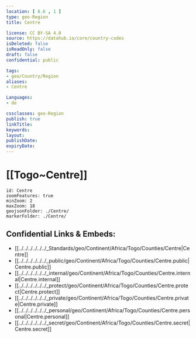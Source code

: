 ```yaml
---
location: [ 8.6 , 1 ] 
type: geo-Region
title: Centre

license: CC BY-SA 4.0
source: https://datahub.io/core/country-codes
isDeleted: false
isReadOnly: false
draft: false
confidential: public

tags:
- geo/Country/Region
aliases:
- Centre

Languages:
- de

cssclasses: geo-Region
publish: true
linkTitle: 
keywords: 
layout: 
publishDate: 
expiryDate: 
---
```


# [[Togo~Centre]] 

```leaflet
id: Centre
zoomFeatures: true 
minZoom: 2 
maxZoom: 18
geojsonFolder: ./Centre/
markerFolder: ./Centre/
```


## Confidential Links & Embeds: 
- [[../../../../../../_Standards/geo/Continent/Africa/Togo/Counties/Centre|Centre]] 
- [[../../../../../../_public/geo/Continent/Africa/Togo/Counties/Centre.public|Centre.public]] 
- [[../../../../../../_internal/geo/Continent/Africa/Togo/Counties/Centre.internal|Centre.internal]] 
- [[../../../../../../_protect/geo/Continent/Africa/Togo/Counties/Centre.protect|Centre.protect]] 
- [[../../../../../../_private/geo/Continent/Africa/Togo/Counties/Centre.private|Centre.private]] 
- [[../../../../../../_personal/geo/Continent/Africa/Togo/Counties/Centre.personal|Centre.personal]] 
- [[../../../../../../_secret/geo/Continent/Africa/Togo/Counties/Centre.secret|Centre.secret]] 

